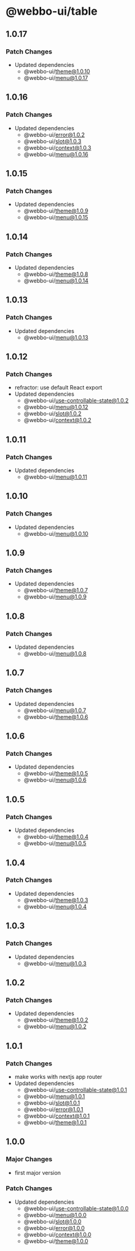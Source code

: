 # @webbo-ui/table

## 1.0.17

### Patch Changes

- Updated dependencies
  - @webbo-ui/theme@1.0.10
  - @webbo-ui/menu@1.0.17

## 1.0.16

### Patch Changes

- Updated dependencies
  - @webbo-ui/error@1.0.2
  - @webbo-ui/slot@1.0.3
  - @webbo-ui/context@1.0.3
  - @webbo-ui/menu@1.0.16

## 1.0.15

### Patch Changes

- Updated dependencies
  - @webbo-ui/theme@1.0.9
  - @webbo-ui/menu@1.0.15

## 1.0.14

### Patch Changes

- Updated dependencies
  - @webbo-ui/theme@1.0.8
  - @webbo-ui/menu@1.0.14

## 1.0.13

### Patch Changes

- Updated dependencies
  - @webbo-ui/menu@1.0.13

## 1.0.12

### Patch Changes

- refractor: use default React export
- Updated dependencies
  - @webbo-ui/use-controllable-state@1.0.2
  - @webbo-ui/menu@1.0.12
  - @webbo-ui/slot@1.0.2
  - @webbo-ui/context@1.0.2

## 1.0.11

### Patch Changes

- Updated dependencies
  - @webbo-ui/menu@1.0.11

## 1.0.10

### Patch Changes

- Updated dependencies
  - @webbo-ui/menu@1.0.10

## 1.0.9

### Patch Changes

- Updated dependencies
  - @webbo-ui/theme@1.0.7
  - @webbo-ui/menu@1.0.9

## 1.0.8

### Patch Changes

- Updated dependencies
  - @webbo-ui/menu@1.0.8

## 1.0.7

### Patch Changes

- Updated dependencies
  - @webbo-ui/menu@1.0.7
  - @webbo-ui/theme@1.0.6

## 1.0.6

### Patch Changes

- Updated dependencies
  - @webbo-ui/theme@1.0.5
  - @webbo-ui/menu@1.0.6

## 1.0.5

### Patch Changes

- Updated dependencies
  - @webbo-ui/theme@1.0.4
  - @webbo-ui/menu@1.0.5

## 1.0.4

### Patch Changes

- Updated dependencies
  - @webbo-ui/theme@1.0.3
  - @webbo-ui/menu@1.0.4

## 1.0.3

### Patch Changes

- Updated dependencies
  - @webbo-ui/menu@1.0.3

## 1.0.2

### Patch Changes

- Updated dependencies
  - @webbo-ui/theme@1.0.2
  - @webbo-ui/menu@1.0.2

## 1.0.1

### Patch Changes

- make works with nextjs app router
- Updated dependencies
  - @webbo-ui/use-controllable-state@1.0.1
  - @webbo-ui/menu@1.0.1
  - @webbo-ui/slot@1.0.1
  - @webbo-ui/error@1.0.1
  - @webbo-ui/context@1.0.1
  - @webbo-ui/theme@1.0.1

## 1.0.0

### Major Changes

- first major version

### Patch Changes

- Updated dependencies
  - @webbo-ui/use-controllable-state@1.0.0
  - @webbo-ui/menu@1.0.0
  - @webbo-ui/slot@1.0.0
  - @webbo-ui/error@1.0.0
  - @webbo-ui/context@1.0.0
  - @webbo-ui/theme@1.0.0
